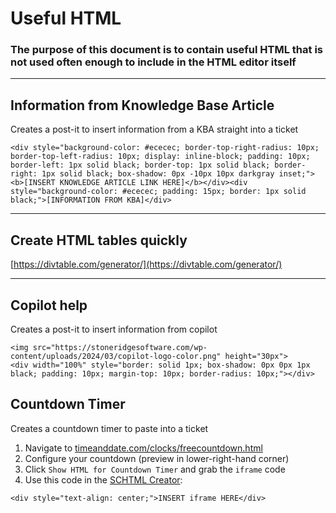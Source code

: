 # Useful HTML
### The purpose of this document is to contain useful HTML that is not used often enough to include in the HTML editor itself

---

## Information from Knowledge Base Article
Creates a post-it to insert information from a KBA straight into a ticket

```
<div style="background-color: #ececec; border-top-right-radius: 10px; border-top-left-radius: 10px; display: inline-block; padding: 10px; border-left: 1px solid black; border-top: 1px solid black; border-right: 1px solid black; box-shadow: 0px -10px 10px darkgray inset;"><b>[INSERT KNOWLEDGE ARTICLE LINK HERE]</b></div><div style="background-color: #ececec; padding: 15px; border: 1px solid black;">[INFORMATION FROM KBA]</div>
```

---

## Create HTML tables quickly
[https://divtable.com/generator/](https://divtable.com/generator/)

---

## Copilot help
Creates a post-it to insert information from copilot

```
<img src="https://stoneridgesoftware.com/wp-content/uploads/2024/03/copilot-logo-color.png" height="30px">
<div width="100%" style="border: solid 1px; box-shadow: 0px 0px 1px black; padding: 10px; margin-top: 10px; border-radius: 10px;"></div>
```

## Countdown Timer
Creates a countdown timer to paste into a ticket

1. Navigate to [timeanddate.com/clocks/freecountdown.html](https://www.timeanddate.com/clocks/freecountdown.html)
2. Configure your countdown (preview in lower-right-hand corner)
3. Click `Show HTML for Countdown Timer` and grab the `iframe` code
4. Use this code in the [SCHTML Creator](https://sc-alexp.github.io/SCHTML/):
```
<div style="text-align: center;">INSERT iframe HERE</div>
```
